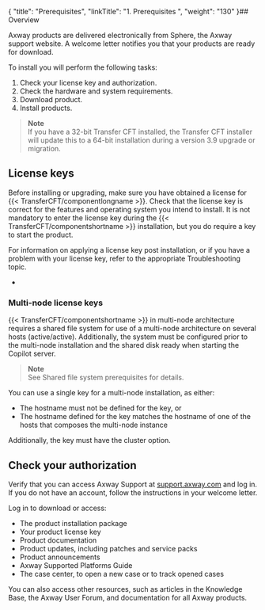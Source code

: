 {
    "title": "Prerequisites",
    "linkTitle": "1. Prerequisites ",
    "weight": "130"
}## Overview

Axway  products are delivered electronically from Sphere, the Axway support website. A welcome letter notifies you that your products are ready for download.

To install you will perform the following tasks:

1.  Check your license key and authorization.
2.  Check the hardware and system requirements.
3.  Download product.
4.  Install products.

> **Note**  
> If you have a 32-bit Transfer CFT installed, the Transfer CFT installer will update this to a 64-bit installation during a version 3.9 upgrade or migration.

## License keys

Before installing or upgrading, make sure you have obtained a license for {{< TransferCFT/componentlongname  >}}. Check that the license key is correct for the features and operating system you intend to install. It is not mandatory to enter the license key during the {{< TransferCFT/componentshortname  >}} installation, but you do require a key to start the product.

For information on applying a license key post installation, or if you have a problem with your license key, refer to the appropriate Troubleshooting topic.

-   

### Multi-node license keys

{{< TransferCFT/componentshortname  >}} in multi-node architecture requires a shared file system for use of a multi-node architecture on several hosts (active/active). Additionally, the system must be configured prior to the multi-node installation and the shared disk ready when starting the Copilot server.

> **Note**  
> See Shared file system prerequisites for details.

You can use a single key for  a multi-node installation, as either:

-   The hostname must not be defined for the key, or
-   The hostname defined for the key matches the hostname of one of the hosts that composes the multi-node instance

Additionally, the key must have the cluster option.

## Check your authorization

Verify that you can access Axway Support at [support.axway.com](https://support.axway.com/) and log in. If you do not have an account, follow the instructions in your welcome letter.

Log in to download or access:

-   The product installation package
-   Your product license key
-   Product documentation
-   Product updates, including patches and service packs
-   Product announcements
-   Axway Supported Platforms Guide
-   The case center, to open a new case or to track opened cases

You can also access other resources, such as articles in the Knowledge Base, the Axway User Forum, and documentation for all Axway products.
